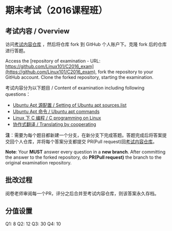 # 期末考试（2016课程班）

## 考试内容 / Overview
访问[考试内容仓库](https://github.com/Linux101/C2016_exam)
，然后将仓库 fork 到 GitHub 个人账户下。克隆 fork 后的仓库进行答题。

Access the [repository of examination - URL: https://github.com/Linux101/C2016_exam](https://github.com/Linux101/C2016_exam), fork the repository to your GitHub account. Clone the forked repository, starting the examination.

考试内容分为以下题目 / Content of examination including following questions：
+ [Ubuntu Apt 源配置 / Setting of Ubuntu apt sources.list ](Question/Q1_Linux_Apt_Sources/)
+ [Ubuntu Apt 命令 / Ubuntu apt commands  ](Question/Q2_Linux_Apt_Commands/)
+ [Linux 下 C 编程 / C programming on Linux](Question/Q3_Linux_C/)
+ [协作式翻译 / Translating by cooperating ](Question/Q4_GitHub_Workflow/)

**注**：需要为每个题目都新建一个分支，在新分支下完成答题。答题完成后将答案提交回个人仓库，并将每个答案分支都提交 PR(Pull request)回[考试内容仓库](https://github.com/Linux101/C2016_exam)。

**Note**: Your **MUST** answer every question in a **new branch**. After committing the answer to the forked repository, do **PR(Pull request)** the branch to the original examination repository.

## 批改过程
阅卷老师审阅每一个PR，评分之后合并至考试内容仓库，则该答案永久存档。

## 分值设置
Q1: 8
Q2: 12
Q3: 30
Q4: 10
